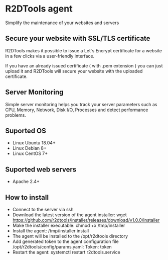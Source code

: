 # R2DTools agent
Simplify the maintenance of your websites and servers

## Secure your website with SSL/TLS certificate

R2DTools makes it possible to issue a Let`s Encrypt certificate for a website in a few clicks via a user-friendly interface.

If you have an already issued certificate ( with .pem extension ) you can just upload it and R2DTools will secure your website with the uploaded certificate.

## Server Monitoring

Simple server monitoring helps you track your server parameters such as CPU, Memory, Network, Disk I/O, Processes and detect performance problems.

## Suported OS

* Linux Ubuntu 18.04+
* Linux Debian 8+
* Linux CentOS 7+

## Suported web servers

* Apache 2.4+

## How to install

* Connect to the server via ssh
* Download the latest version of the agent installer: wget https://github.com/r2dtools/installer/releases/download/v1.0.0/installer
* Make the installer executable: chmod +x /tmp/installer
* Install the agent: /tmp/installer install
* The agent will be installed to the /opt/r2dtools directory
* Add generated token to the agent configuration file /opt/r2dtools/config/params.yaml: Token: token
* Restart the agent: systemctl restart r2dtools.service
